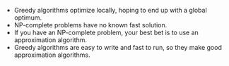 + Greedy algorithms optimize locally, hoping to end up with a global
optimum.
+ NP-complete problems have no known fast solution.
+ If you have an NP-complete problem, your best bet is to use an
approximation algorithm.
+ Greedy algorithms are easy to write and fast to run, so they make
good approximation algorithms.